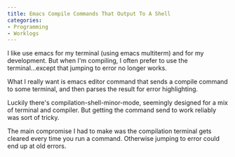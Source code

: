 ```yaml
---
title: Emacs Compile Commands That Output To A Shell
categories:
- Programming
- Worklogs
---
```


I like use emacs for my terminal (using emacs multiterm) and for my
development.  But when I'm compiling, I often prefer to use the
terminal...except that jumping to error no longer works.

What I really want is emacs editor command that sends a compile
command to some terminal, and then parses the result for error
highlighting.

Luckily there's compilation-shell-minor-mode, seemingly designed for a
mix of terminal and compiler.  But getting the command send to work
reliably was sort of tricky.

The main compromise I had to make was the compilation terminal gets
cleared every time you run a command.  Otherwise jumping to error
could end up at old errors.

<script src="https://gist.github.com/hewner/367b32710aec7a07791a0a299ec748bf.js"></script>




